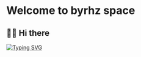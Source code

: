 # Welcome to byrhz space

## 👋🏻 Hi there

[![Typing SVG](https://readme-typing-svg.demolab.com?font=Fira+Code&weight=500&size=24&pause=1000&color=1A054C&random=false&width=435&lines=Python+%26+Golang+%26+NodeJS)](https://git.io/typing-svg)

<!-- ::: timeline 2024-02-20
**入职上海众简科技, 成为一名Gopher**

- 小自研
- Golang
- Python
:::

::: timeline 2023-09-30
**从担路离职, 身心俱疲**

- 开启Gap, 思考一下去哪发发疯🤔
- 闲暇之余准备软考, 学学英语
- 趁着没忘,想试着写写数据表驱动的后台管理方案
  - 2023.11.20, 用React+AntD搭个RBAC后台(v0.0.1)
  - 2024.02.20, 江郎才尽！
:::

::: timeline 2021-03-30
**应届入职上海担路网络科技, 从事应用开发**

- 乙方外包
- 前端
  - Vue2
  - React
  - 微信小程序
- Serverless
  - NodeJS
  - Python
::: -->
